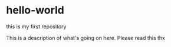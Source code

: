 hello-world
===========

this is my first repository 

This is a description of what's going on here. Please read this thx
